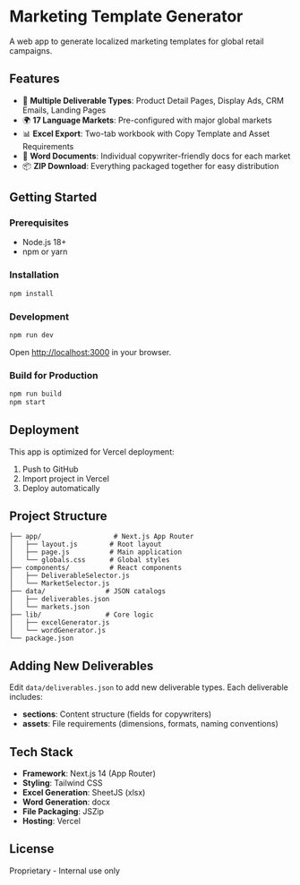 # Marketing Template Generator

A web app to generate localized marketing templates for global retail campaigns.

## Features

- 🎨 **Multiple Deliverable Types**: Product Detail Pages, Display Ads, CRM Emails, Landing Pages
- 🌍 **17 Language Markets**: Pre-configured with major global markets
- 📊 **Excel Export**: Two-tab workbook with Copy Template and Asset Requirements
- 📝 **Word Documents**: Individual copywriter-friendly docs for each market
- 📦 **ZIP Download**: Everything packaged together for easy distribution

## Getting Started

### Prerequisites

- Node.js 18+ 
- npm or yarn

### Installation

```bash
npm install
```

### Development

```bash
npm run dev
```

Open [http://localhost:3000](http://localhost:3000) in your browser.

### Build for Production

```bash
npm run build
npm start
```

## Deployment

This app is optimized for Vercel deployment:

1. Push to GitHub
2. Import project in Vercel
3. Deploy automatically

## Project Structure

```
├── app/                  # Next.js App Router
│   ├── layout.js        # Root layout
│   ├── page.js          # Main application
│   └── globals.css      # Global styles
├── components/          # React components
│   ├── DeliverableSelector.js
│   └── MarketSelector.js
├── data/               # JSON catalogs
│   ├── deliverables.json
│   └── markets.json
├── lib/                # Core logic
│   ├── excelGenerator.js
│   └── wordGenerator.js
└── package.json
```

## Adding New Deliverables

Edit `data/deliverables.json` to add new deliverable types. Each deliverable includes:

- **sections**: Content structure (fields for copywriters)
- **assets**: File requirements (dimensions, formats, naming conventions)

## Tech Stack

- **Framework**: Next.js 14 (App Router)
- **Styling**: Tailwind CSS
- **Excel Generation**: SheetJS (xlsx)
- **Word Generation**: docx
- **File Packaging**: JSZip
- **Hosting**: Vercel

## License

Proprietary - Internal use only
